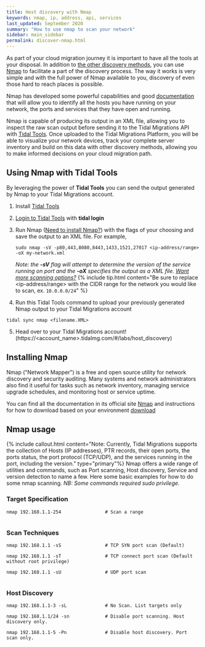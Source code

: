 ```yaml
---
title: Host discovery with Nmap
keywords: nmap, ip, address, api, services
last_updated: September 2020
summary: "How to use nmap to scan your network"
sidebar: main_sidebar
permalink: discover-nmap.html
---
```



As part of your cloud migration journey it is important to have all the tools at your disposal. In addition to [the other discovery methods](https://guides.tidalmg.com), you can use [Nmap](https://nmap.org/) to facilitate a part of the discovery process.
The way it works is very simple and with the full power of Nmap available to you, discovery of even those hard to reach places is possible.

Nmap has developed some powerful capabilities and good [documentation](https://nmap.org/book/host-discovery-find-ips.html) that will allow you to identify all the hosts you have running on your network, the ports and services that they have open and running.

Nmap is capable of producing its output in an XML file, allowing you to inspect the raw scan output before sending it to the Tidal Migrations API with [Tidal Tools](https://get.tidal.sh). Once uploaded to the Tidal Migrations Platform, you will be able to visualize your network devices, track your complete server inventory and build on this data with other discovery methods, allowing you to make informed decisions on your cloud migration path.


## Using Nmap with Tidal Tools
By leveraging the power of **Tidal Tools** you can send the output generated by Nmap to your Tidal Migrations account.
1. Install [Tidal Tools](https://guides.tidalmg.com/tidal-tools.html)
2. [Login to Tidal Tools](https://guides.tidalmg.com/tidal-tools.html#login) with **tidal login**
3. Run Nmap ([Need to install Nmap?](#installing-nmap)) with the flags of your choosing and save the output to an XML file. For example,
    ```
    sudo nmap -sV -p80,443,8080,8443,1433,1521,27017 <ip-address/range> -oX my-network.xml
    ```
    _Note: the **-sV** flag will attempt to determine the version of the service running on port and the **-oX** specifies the output as a XML file. [Want more scanning options?](#nmap-usage)_
    {% include tip.html content="Be sure to replace <ip-address/range> with the CIDR range for the network you would like to scan, ex. `10.0.0.0/24`" %}
 
4. Run this Tidal Tools command to upload your previously generated Nmap output to your Tidal Migrations account 
```
tidal sync nmap <filename.XML> 
``` 
5. Head over to your Tidal Migrations account! (https://<account_name>.tidalmg.com/#/labs/host_discovery)
 
## Installing Nmap
Nmap ("Network Mapper") is a free and open source utility for network discovery and security auditing. Many systems and network administrators also find it useful for tasks such as network inventory, managing service upgrade schedules, and monitoring host or service uptime.
 
You can find all the documentation in its official site [Nmap](https://nmap.org/) and instructions for how to download based on your environment [download](https://nmap.org/download.html)


## Nmap usage
{% include callout.html content="Note: Currently, Tidal Migrations supports the collection of Hosts (IP addresses), PTR records, their open ports, the ports status, the port protocol (TCP/UDP), and the services running in the port, including the version."  type="primary"%}
Nmap offers a wide range of utilities and commands, such as Port scanning, Host discovery, Service and version detection to name a few. Here some basic examples for how to do some nmap scanning.
_NB: Some commands required sudo privilege._
 
### Target Specification
 
```
nmap 192.168.1.1-254                # Scan a range
 
```
 
### Scan Techniques
 
```
nmap 192.168.1.1 -sS                # TCP SYN port scan (Default)
 
nmap 192.168.1.1 -sT                # TCP connect port scan (Default without root privilege)
 
nmap 192.168.1.1 -sU                # UDP port scan
 
```
 
### Host Discovery
 
```
nmap 192.168.1.1-3 -sL              # No Scan. List targets only
 
nmap 192.168.1.1/24 -sn             # Disable port scanning. Host discovery only.
 
nmap 192.168.1.1-5 -Pn              # Disable host discovery. Port scan only.
```

